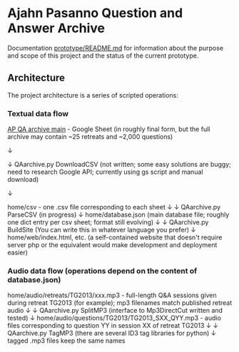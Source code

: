 # Ajahn Pasanno Question and Answer Archive

Documentation 
[prototype/README.md](prototype/README.md) for information about the purpose and scope of this project and the status of the current prototype.

## Architecture
The project architecture is a series of scripted operations:

### Textual data flow
[AP QA archive main](https://docs.google.com/spreadsheets/d/1JIOwbYh6M1Ax9O6tFsgpwWYoDPJRbWEzhB_nwyOSS20/edit?usp=sharing) - Google Sheet (in roughly final form, but the full archive may contain ~25 retreats and ~2,000 questions)

↓
    
↓ QAarchive.py DownloadCSV (not written; some easy solutions are buggy; need to research Google API; currently using gs script and manual download)

↓

home/csv - one .csv file corresponding to each sheet
    ↓
    ↓    QAarchive.py ParseCSV (in progress)
    ↓
home/database.json (main database file; roughly one dict entry per csv sheet; format still evolving)
    ↓
    ↓    QAarchive.py BuildSite (You can write this in whatever language you prefer)
    ↓
home/web/index.html, etc. (a self-contained website that doesn't require server php or the equivalent would make development and deployment easier)

### Audio data flow (operations depend on the content of database.json)
home/audio/retreats/TG2013/xxx.mp3 - full-length Q&A sessions given during retreat TG2013 (for example); mp3 filenames match published retreat audio
    ↓
    ↓    QAarchive.py SplitMP3 (interface to Mp3DirectCut written and tested)
    ↓
home/audio/questions/TG2013/TG2013_SXX_QYY.mp3 - audio files corresponding to question YY in session XX of retreat TG2013
    ↓
    ↓    QAarchive.py TagMP3 (there are several ID3 tag libraries for python)
    ↓
tagged .mp3 files keep the same names
